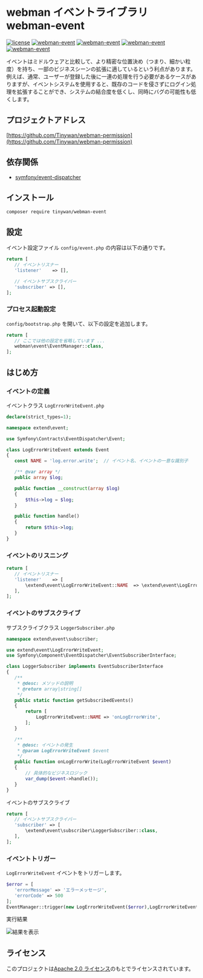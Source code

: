 # webman イベントライブラリ webman-event

[![license](https://img.shields.io/github/license/Tinywan/webman-event)]()
[![webman-event](https://img.shields.io/github/v/release/tinywan/webman-event?include_prereleases)]()
[![webman-event](https://img.shields.io/badge/build-passing-brightgreen.svg)]()
[![webman-event](https://img.shields.io/github/last-commit/tinywan/webman-event/main)]()
[![webman-event](https://img.shields.io/github/v/tag/tinywan/webman-event?color=ff69b4)]()

イベントはミドルウェアと比較して、より精密な位置決め（つまり、細かい粒度）を持ち、一部のビジネスシーンの拡張に適しているという利点があります。例えば、通常、ユーザーが登録した後に一連の処理を行う必要があるケースがありますが、イベントシステムを使用すると、既存のコードを侵さずにログイン処理を拡張することができ、システムの結合度を低くし、同時にバグの可能性も低くします。

## プロジェクトアドレス

[https://github.com/Tinywan/webman-permission](https://github.com/Tinywan/webman-permission)

## 依存関係

- [symfony/event-dispatcher](https://github.com/symfony/event-dispatcher)

## インストール

```shell script
composer require tinywan/webman-event
```
## 設定 

イベント設定ファイル `config/event.php` の内容は以下の通りです。

```php
return [
   // イベントリスナー
   'listener'    => [],

   // イベントサブスクライバー
   'subscriber' => [],
];
```
### プロセス起動設定

`config/bootstrap.php` を開いて、以下の設定を追加します。

```php
return [
   // ここでは他の設定を省略しています ...
   webman\event\EventManager::class,
];
```
## はじめ方

### イベントの定義

イベントクラス `LogErrorWriteEvent.php`

```php
declare(strict_types=1);

namespace extend\event;

use Symfony\Contracts\EventDispatcher\Event;

class LogErrorWriteEvent extends Event
{
   const NAME = 'log.error.write';  // イベント名、イベントの一意な識別子

   /** @var array */
   public array $log;

   public function __construct(array $log)
   {
       $this->log = $log;
   }

   public function handle()
   {
       return $this->log;
   }
}
```

### イベントのリスニング
```php
return [
   // イベントリスナー
   'listener'    => [
       \extend\event\LogErrorWriteEvent::NAME  => \extend\event\LogErrorWriteEvent::class,
   ],
];
```

### イベントのサブスクライブ

サブスクライブクラス `LoggerSubscriber.php`

```php
namespace extend\event\subscriber;

use extend\event\LogErrorWriteEvent;
use Symfony\Component\EventDispatcher\EventSubscriberInterface;

class LoggerSubscriber implements EventSubscriberInterface
{
   /**
    * @desc: メソッドの説明
    * @return array|string[]
    */
   public static function getSubscribedEvents()
   {
       return [
           LogErrorWriteEvent::NAME => 'onLogErrorWrite',
       ];
   }

   /**
    * @desc: イベントの発生
    * @param LogErrorWriteEvent $event
    */
   public function onLogErrorWrite(LogErrorWriteEvent $event)
   {
       // 具体的なビジネスロジック
       var_dump($event->handle());
   }
}
```

イベントのサブスクライブ
```php
return [
   // イベントサブスクライバー
   'subscriber' => [
       \extend\event\subscriber\LoggerSubscriber::class,
   ],
];
```

### イベントトリガー

`LogErrorWriteEvent` イベントをトリガーします。

```php
$error = [
   'errorMessage' => 'エラーメッセージ',
   'errorCode' => 500
];
EventManager::trigger(new LogErrorWriteEvent($error),LogErrorWriteEvent::NAME);
```

実行結果

![結果を表示](./trigger.png)

## ライセンス

このプロジェクトは[Apache 2.0 ライセンス](LICENSE)のもとでライセンスされています。

